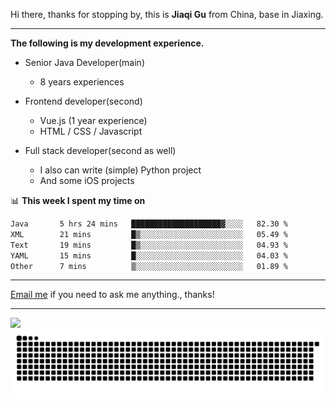 Hi there, thanks for stopping by, this is **Jiaqi Gu** from China, base in Jiaxing.

---

**The following is my development experience.**

- Senior Java Developer(main)
  - 8 years experiences

- Frontend developer(second)
  - Vue.js (1 year experience)
  - HTML / CSS / Javascript
  
- Full stack developer(second as well)
  - I also can write (simple) Python project
  - And some iOS projects

📊 **This week I spent my time on**
<!--START_SECTION:waka-->

```txt
Java       5 hrs 24 mins   ████████████████████▓░░░░   82.30 %
XML        21 mins         █▒░░░░░░░░░░░░░░░░░░░░░░░   05.49 %
Text       19 mins         █▒░░░░░░░░░░░░░░░░░░░░░░░   04.93 %
YAML       15 mins         █░░░░░░░░░░░░░░░░░░░░░░░░   04.03 %
Other      7 mins          ▒░░░░░░░░░░░░░░░░░░░░░░░░   01.89 %
```

<!--END_SECTION:waka-->

---

[Email me](mailto:htk2klwgr@mozmail.com?subject=Hiring_from_GitHub) if you need to ask me anything., thanks!

---

![]( https://visitor-badge.glitch.me/badge?page_id=githubgujiaqi)
![]( https://github.com/droid-Q/droid-Q/raw/output/github-contribution-grid-snake.svg#gh-dark-mode-only)
